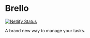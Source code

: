 # Brello

[![Netlify Status](https://api.netlify.com/api/v1/badges/36ccc5a4-c246-409a-8008-91107e865e99/deploy-status)](https://app.netlify.com/sites/dev-brello-anri/deploys)

A brand new way to manage your tasks.
